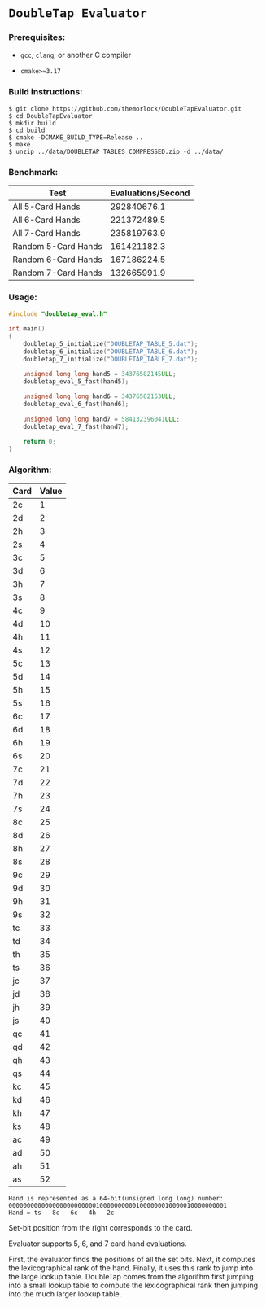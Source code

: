 `DoubleTap Evaluator`
=

### Prerequisites:
- `gcc`, `clang`, or another C compiler

- `cmake>=3.17`

### Build instructions:
```shell
$ git clone https://github.com/themorlock/DoubleTapEvaluator.git
$ cd DoubleTapEvaluator
$ mkdir build
$ cd build
$ cmake -DCMAKE_BUILD_TYPE=Release ..
$ make
$ unzip ../data/DOUBLETAP_TABLES_COMPRESSED.zip -d ../data/ 
```

### Benchmark:
|       Test          | Evaluations/Second |
| ----------------    | ------------------ |
| All 5-Card Hands    |     292840676.1    |
| All 6-Card Hands    |     221372489.5    |
| All 7-Card Hands    |     235819763.9    |
| Random 5-Card Hands |     161421182.3    |
| Random 6-Card Hands |     167186224.5    |
| Random 7-Card Hands |     132665991.9    |

### Usage:
```c
#include "doubletap_eval.h"

int main()
{
    doubletap_5_initialize("DOUBLETAP_TABLE_5.dat");
    doubletap_6_initialize("DOUBLETAP_TABLE_6.dat");
    doubletap_7_initialize("DOUBLETAP_TABLE_7.dat");

    unsigned long long hand5 = 34376582145ULL;
    doubletap_eval_5_fast(hand5);
    
    unsigned long long hand6 = 34376582153ULL;
    doubletap_eval_6_fast(hand6);
    
    unsigned long long hand7 = 584132396041ULL;
    doubletap_eval_7_fast(hand7);

    return 0;
}
```

### Algorithm:

| Card  | Value |
| ----- | ----- |
|  2c   |    1  |
|  2d   |    2  |
|  2h   |    3  |
|  2s   |    4  |
|  3c   |    5  |
|  3d   |    6  |
|  3h   |    7  |
|  3s   |    8  |
|  4c   |    9  |
|  4d   |   10  |
|  4h   |   11  |
|  4s   |   12  |
|  5c   |   13  |
|  5d   |   14  |
|  5h   |   15  |
|  5s   |   16  |
|  6c   |   17  |
|  6d   |   18  |
|  6h   |   19  |
|  6s   |   20  |
|  7c   |   21  |
|  7d   |   22  |
|  7h   |   23  |
|  7s   |   24  |
|  8c   |   25  |
|  8d   |   26  |
|  8h   |   27  |
|  8s   |   28  |
|  9c   |   29  |
|  9d   |   30  |
|  9h   |   31  |
|  9s   |   32  |
|  tc   |   33  |
|  td   |   34  |
|  th   |   35  |
|  ts   |   36  |
|  jc   |   37  |
|  jd   |   38  |
|  jh   |   39  |
|  js   |   40  |
|  qc   |   41  |
|  qd   |   42  |
|  qh   |   43  |
|  qs   |   44  |
|  kc   |   45  |
|  kd   |   46  |
|  kh   |   47  |
|  ks   |   48  |
|  ac   |   49  |
|  ad   |   50  |
|  ah   |   51  |
|  as   |   52  |

```
Hand is represented as a 64-bit(unsigned long long) number:
000000000000000000000000100000000001000000010000010000000001
Hand = ts - 8c - 6c - 4h - 2c
```
Set-bit position from the right corresponds to the card.

Evaluator supports 5, 6, and 7 card hand evaluations.

First, the evaluator finds the positions of all the set bits.
Next, it computes the lexicographical rank of the hand.
Finally, it uses this rank to jump into the large lookup table.
DoubleTap comes from the algorithm first jumping into a small
lookup table to compute the lexicographical rank then jumping
into the much larger lookup table.
